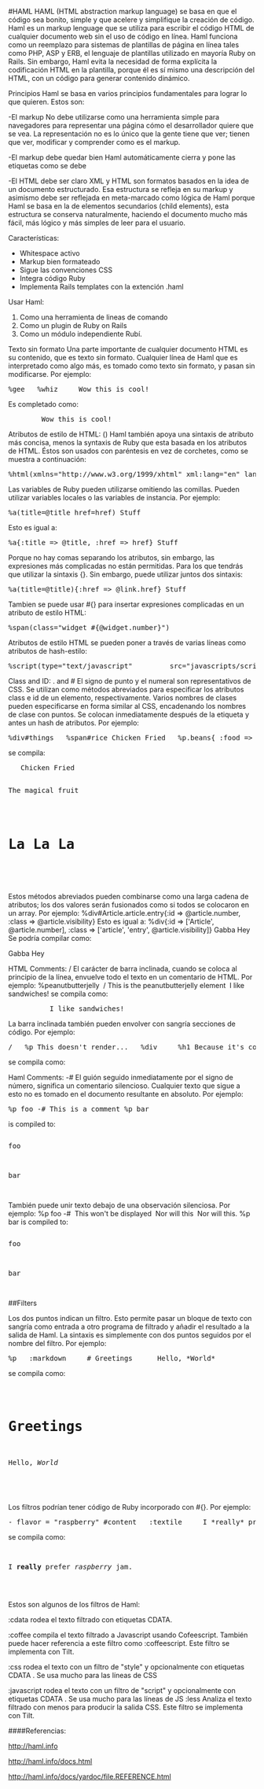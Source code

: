 #HAML
HAML (HTML abstraction markup language) se basa en que el código sea bonito, simple y que acelere y simplifique la creación de código.
Haml es un markup lenguage que se utiliza para escribir el código HTML de cualquier documento web sin el uso de código en línea. Haml funciona como un reemplazo para sistemas de plantillas de página en línea tales como PHP, ASP y ERB, el lenguaje de plantillas utilizado en mayoría Ruby on Rails. Sin embargo, Haml evita la necesidad de forma explícita la codificación HTML en la plantilla, porque él es sí mismo una descripción del HTML, con un código para generar contenido dinámico.


Principios 
Haml se basa en varios principios fundamentales para lograr lo que quieren.  Estos son:

-El markup 
No debe utilizarse como una herramienta simple para navegadores para representar una página cómo el desarrollador quiere que se vea. La representación no es lo único que la gente tiene que ver; tienen que ver, modificar y comprender como es el markup.


-El markup debe quedar bien
Haml automáticamente cierra y pone las etiquetas como se debe

-El HTML debe ser claro
XML y HTML son formatos basados en la idea de un documento estructurado. Esa estructura se refleja en su markup y asimismo debe ser reflejada en meta-marcado como lógica de Haml porque Haml se basa en la de elementos secundarios (child elements), esta estructura se conserva naturalmente, haciendo el documento mucho más fácil, más lógico y más simples de leer para el usuario.


Características:

* Whitespace activo
* Markup bien formateado
* Sigue las convenciones CSS
* Integra código Ruby
* Implementa Rails templates con la extención .haml


Usar Haml:

1. Como una herramienta de lineas de comando
2. Como un plugin de Ruby on Rails
3. Como un módulo independiente Rubí.


Texto sin formato
Una parte importante de cualquier documento HTML es su contenido, que es texto sin formato. Cualquier línea de Haml que es interpretado como algo más, es tomado como texto sin formato, y pasan sin modificarse. Por ejemplo:
<pre>
%gee   %whiz     Wow this is cool!
</pre>
Es completado como:
<pre>
<gee>   <whiz>     Wow this is cool!   </whiz> </gee>
</pre>


Atributos de estilo de HTML: ()
Haml también apoya una sintaxis de atributo más concisa, menos la syntaxis de Ruby que esta basada en los atributos de HTML. Éstos son usados con paréntesis en vez de corchetes, como se muestra a continuación:
<pre>
%html(xmlns="http://www.w3.org/1999/xhtml" xml:lang="en" lang="en")
</pre>
Las variables de Ruby pueden utilizarse omitiendo las comillas. Pueden utilizar variables locales o las variables de instancia. Por ejemplo:
<pre>
%a(title=@title href=href) Stuff
</pre>
Esto es igual a:
<pre>
%a{:title => @title, :href => href} Stuff
</pre>
Porque no hay comas separando los atributos, sin embargo, las expresiones más complicadas no están permitidas. Para los que tendrás que utilizar la sintaxis {}. Sin embargo, puede utilizar juntos dos sintaxis:
<pre>
%a(title=@title){:href => @link.href} Stuff
</pre>
Tambien se puede usar #{} para insertar expresiones complicadas en un atributo de estilo HTML:
<pre>
%span(class="widget_#{@widget.number}")
</pre>
Atributos de estilo HTML se pueden poner a través de varias líneas como atributos de hash-estilo:
<pre>
%script(type="text/javascript"         src="javascripts/script_#{2 + 7}")
</pre>

Class and ID: . and #
El signo de punto y el numeral son representativos de CSS. Se utilizan como métodos abreviados para especificar los atributos class e id de un elemento, respectivamente. Varios nombres de clases pueden especificarse en forma similar al CSS, encadenando los nombres de clase con puntos. Se colocan inmediatamente después de la etiqueta y antes un hash de atributos. Por ejemplo:
<pre>
%div#things   %span#rice Chicken Fried   %p.beans{ :food => 'true' } The magical fruit   %h1.class.otherclass#id La La La
</pre>
se compila:
<pre>
<div id='things'>   <span id='rice'>Chicken Fried</span>  
 <p class='beans' food='true'>The magical fruit</p>   
 <h1 class='class otherclass' id='id'>La La La</h1> </div>
 </pre>

Estos métodos abreviados pueden combinarse como una larga cadena de atributos; los dos valores serán fusionados como si todos se colocaron en un array. Por ejemplo:
%div#Article.article.entry{:id => @article.number, :class => @article.visibility}
Esto es igual a:
%div{:id => ['Article', @article.number], :class => ['article', 'entry', @article.visibility]} Gabba Hey
Se podría compilar como:
<div class="article entry visible" id="Article_27">Gabba Hey</div>

HTML Comments: /
El carácter de barra inclinada, cuando se coloca al principio de la línea, envuelve todo el texto en un comentario de HTML. Por ejemplo:
%peanutbutterjelly   / This is the peanutbutterjelly element   I like sandwiches!
se compila como:
<pre>
    <peanutbutterjelly>   <!-- This is the peanutbutterjelly element -->   I like sandwiches! </peanutbutterjelly>
</pre>

La barra inclinada también pueden envolver con sangría secciones de código. Por ejemplo:
<pre>
/   %p This doesn't render...   %div     %h1 Because it's commented out!
</pre>
se compila como:

<!--   <p>This doesn't render...</p>   <div>     <h1>Because it's commented out!</h1>   </div> -->



Haml Comments: -#
El guión seguido inmediatamente por el signo de número, significa un comentario silencioso. Cualquier texto que sigue a esto no es tomado en el documento resultante en absoluto. Por ejemplo:
<pre>
%p foo -# This is a comment %p bar
</pre>
is compiled to:
<pre>
<p>foo</p> <p>bar</p>
</pre>
También puede unir texto debajo de una observación silenciosa. Por ejemplo:
%p foo -#   This won't be displayed     Nor will this                    Nor will this. %p bar
is compiled to:
<pre>
<p>foo</p> <p>bar</p>
</pre>


##Filters

Los dos puntos indican un filtro. Esto permite pasar un bloque de texto con sangría como entrada a otro programa de filtrado y añadir el resultado a la salida de Haml. La sintaxis es simplemente con dos puntos seguidos por el nombre del filtro. Por ejemplo:
<pre>
%p   :markdown     # Greetings      Hello, *World*
</pre>
se compila como:
<pre>
<p>   <h1>Greetings</h1>    <p>Hello, <em>World</em></p> </p>
</pre>

Los filtros podrían tener código de Ruby incorporado con #{}. 
Por ejemplo:

<pre>
- flavor = "raspberry" #content   :textile     I *really* prefer _#{flavor}_ jam.-
</pre>

se compila como:
<pre>
<div id='content'>   <p>I <strong>really</strong> prefer <em>raspberry</em> jam.</p> </div>
</pre>

Estos son algunos de los filtros de Haml:

:cdata 
rodea el texto filtrado con etiquetas CDATA.

:coffee
compila el texto filtrado a Javascript usando Cofeescript. También puede hacer referencia a este filtro como  :coffeescript. Este filtro se implementa con Tilt.

:css 
rodea el texto con un filtro de "style" y opcionalmente con etiquetas CDATA . Se usa mucho para las líneas de CSS

:javascript
rodea el texto con un filtro de "script" y opcionalmente con etiquetas CDATA . Se usa mucho para las líneas de JS
:less
Analiza el texto filtrado con menos para producir la salida CSS. Este filtro se implementa con Tilt.

####Referencias:

http://haml.info

http://haml.info/docs.html

http://haml.info/docs/yardoc/file.REFERENCE.html
